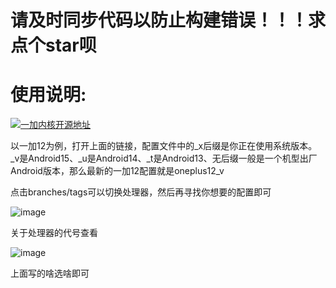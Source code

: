 # 请及时同步代码以防止构建错误！！！求点个star呗

# 使用说明:
[![一加内核开源地址](https://img.shields.io/badge/一加内核开源地址-EB0029?logo=oneplus&logoColor=white&style=flat-square)](https://github.com/OnePlusOSS/kernel_manifest)

以一加12为例，打开上面的链接，配置文件中的_x后缀是你正在使用系统版本。_v是Android15、_u是Android14、_t是Android13、无后缀一般是一个机型出厂Android版本，那么最新的一加12配置就是oneplus12_v

点击branches/tags可以切换处理器，然后再寻找你想要的配置即可

![image](https://github.com/user-attachments/assets/58f31536-b88e-4613-9865-3e0574868928)

关于处理器的代号查看

![image](https://github.com/user-attachments/assets/7132dc28-002b-42a3-ac46-d68bb46367ce)

上面写的啥选啥即可

